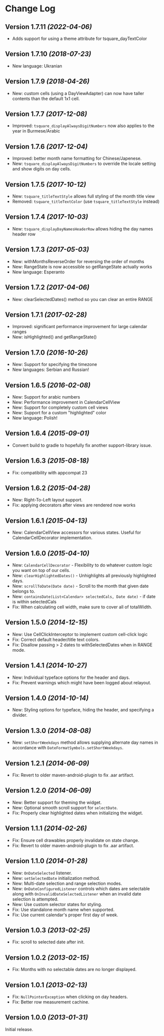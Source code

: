 Change Log
==========

Version 1.7.11 *(2022-04-06)*
----------------------------

 * Adds support for using a theme attribute for tsquare_dayTextColor

Version 1.7.10 *(2018-07-23)*
----------------------------

 * New language: Ukranian

Version 1.7.9 *(2018-04-26)*
----------------------------

 * New: custom cells (using a DayViewAdapter) can now have taller contents than the default 1x1 cell.

Version 1.7.7 *(2017-12-08)*
----------------------------

 * Improved: `tsquare_displayAlwaysDigitNumbers` now also applies to the year in Burmese/Arabic

Version 1.7.6 *(2017-12-04)*
----------------------------

 * Improved: better month name formatting for Chinese/Japenese.
 * New: `tsquare_displayAlwaysDigitNumbers` to override the locale setting and show digits on day cells.


Version 1.7.5 *(2017-10-12)*
----------------------------

 * New: `tsquare_titleTextStyle` allows full styling of the month title view
 * Removed: `tsquare_titleTextColor` (use `tsquare_titleTextStyle` instead)

Version 1.7.4 *(2017-10-03)*
----------------------------

 * New: `tsquare_displayDayNamesHeaderRow` allows hiding the day names header row

Version 1.7.3 *(2017-05-03)*
----------------------------

 * New: withMonthsReverseOrder for reversing the order of months
 * New: RangeState is now accessible so getRangeState actually works
 * New language: Esperanto

Version 1.7.2 *(2017-04-06)*
----------------------------

 * New: clearSelectedDates() method so you can clear an entire RANGE

Version 1.7.1 *(2017-02-28)*
----------------------------

 * Improved: significant performance improvement for large calendar ranges
 * New: isHighlighted() and getRangeState()

Version 1.7.0 *(2016-10-26)*
----------------------------

 * New: Support for specifying the timezone
 * New languages: Serbian and Russian!

Version 1.6.5 *(2016-02-08)*
----------------------------

 * New: Support for arabic numbers
 * New: Performance improvement in CalendarCellView
 * New: Support for completely custom cell views
 * New: Support for a custom "highlighted" color
 * New language: Polish!

Version 1.6.4 *(2015-09-01)*
----------------------------

 * Convert build to gradle to hopefully fix another support-library issue.

Version 1.6.3 *(2015-08-18)*
----------------------------

 * Fix: compatibility with appcompat 23

Version 1.6.2 *(2015-04-28)*
----------------------------

 * New: Right-To-Left layout support.
 * Fix: applying decorators after views are rendered now works

Version 1.6.1 *(2015-04-13)*
----------------------------

 * New: CalendarCellView accessors for various states.  Useful for CalendarCellDecorator implementation.

Version 1.6.0 *(2015-04-10)*
----------------------------

 * New: `CalendarCellDecorator` - Flexibility to do whatever custom logic you want on top of our cells.
 * New: `clearHighlightedDates()` - Unhighlights all previously highlighted days.
 * New: `scrollToDate(Date date)` - Scroll to the month that given date belongs to.
 * New: `containsDate(List<Calendar> selectedCals, Date date)` - if date is within selectedCals
 * Fix: When calculating cell width, make sure to cover all of totalWidth.

Version 1.5.0 *(2014-12-15)*
----------------------------

 * New: Use CellClickInterceptor to implement custom cell-click logic
 * Fix: Correct default header/title text colors.
 * Fix: Disallow passing > 2 dates to withSelectedDates when in RANGE mode.

Version 1.4.1 *(2014-10-27)*
----------------------------

 * New: Individual typeface options for the header and days.
 * Fix: Prevent warnings which might have been logged about relayout. 


Version 1.4.0 *(2014-10-14)*
----------------------------

 * New: Styling options for typeface, hiding the header, and specifying a divider.


Version 1.3.0 *(2014-08-08)*
----------------------------

 * New: `setShortWeekdays` method allows supplying alternate day names in accordance
   with `DateFormatSymbols.setShortWeekdays`.


Version 1.2.1 *(2014-06-09)*
----------------------------

 * Fix: Revert to older maven-android-plugin to fix .aar artifact.


Version 1.2.0 *(2014-06-09)*
----------------------------

 * New: Better support for theming the widget.
 * New: Optional smooth scroll support for `selectDate`.
 * Fix: Properly clear highlighted dates when initializing the widget.


Version 1.1.1 *(2014-02-26)*
----------------------------

 * Fix: Ensure cell drawables properly invalidate on state change.
 * Fix: Revert to older maven-android-plugin to fix .aar artifact.


Version 1.1.0 *(2014-01-28)*
----------------------------

 * New: `OnDateSelected` listener.
 * New: `setSelectedDate` initialization method.
 * New: Multi-date selection and range selection modes.
 * New: `OnDateConfiguredListener` controls which dates are selectable along with
   `OnInvalidDateSelectedListener` when an invalid date selection is attempted.
 * New: Use custom selector states for styling.
 * Fix: Use standalone month name when supported.
 * Fix: Use current calendar's proper first day of week.


Version 1.0.3 *(2013-02-25)*
----------------------------

 * Fix: scroll to selected date after init.


Version 1.0.2 *(2013-02-15)*
----------------------------

 * Fix: Months with no selectable dates are no longer displayed.


Version 1.0.1 *(2013-02-13)*
----------------------------

 * Fix: `NullPointerException` when clicking on day headers.
 * Fix: Better row measurement cachine.


Version 1.0.0 *(2013-01-31)*
----------------------------

Initial release.
